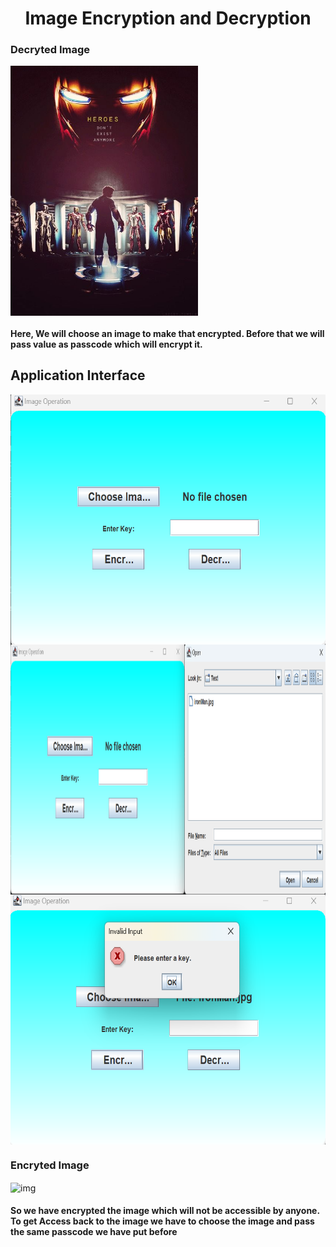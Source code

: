 <h1 align="center">Image Encryption and Decryption</h1>
<h3 >Decryted Image</h3>
<img align="center" alt="img" width="300" height="400" src="ironMan.jpg">
<h4 >Here, We will choose an image to make that encrypted. Before that we will pass value as passcode which will encrypt it.</h3>
<h2>Application Interface</h2>
<img align="center" alt="img2" width="700" height="400" src="interface.png">
<img align="center" alt="img2" width="700" height="400" src="interface2.png">
<img align="center" alt="img2" width="700" height="400" src="interface3.png">
<h3 >Encryted Image</h3>
<img align="center" alt="img" width="300" height="400" src="ironMan -Encrypt.jpg">

<h4 >So we have encrypted the image which will not be accessible by anyone. To get Access back to the image we have to choose the image and pass the same passcode we have put before</h4>
